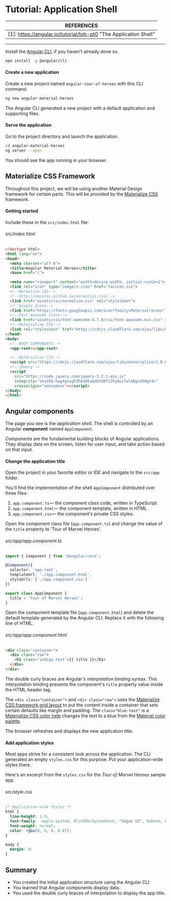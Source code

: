 # Tutorial: Application Shell

| REFERENCES                               |
| ---------------------------------------- |
| [1]: https://angular.io/tutorial/toh-pt0 "The Application Shell" |

------

Install the [Angular CLI](https://github.com/angular/angular-cli), if you haven't already done so.

```bash
npm install -g @angular/cli
```



#### Create a new application

Create a new project named `angular-tour-of-heroes` with this CLI command.

```bash
ng new angular-material-heroes
```

The Angular CLI generated a new project with a default application and supporting files.



#### Serve the application

Go to the project directory and launch the application.

```bash
cd angular-material-heroes
ng server --open
```

You should see the app running in your browser.



## Materialize CSS Framework

Throughout this project, we will be using another Material Design framework for certain parts. This will be provided by the [Materialize CSS](http://next.materializecss.com/getting-started.html) framework.

#### Getting started

Include these in the `src/index.html` file:

###### src/index.html

```html
<!doctype html>
<html lang="en">
<head>
  <meta charset="utf-8">
  <title>Angular Material Heroes</title>
  <base href="/">

  <meta name="viewport" content="width=device-width, initial-scale=1">
  <link rel="icon" type="image/x-icon" href="favicon.ico">
  <!--Normalize CSS-->
  <!--http://necolas.github.io/normalize.css/-->
  <link href="assets/css/normalize.css" rel="stylesheet">
  <!--Google Icons-->
  <link href="https://fonts.googleapis.com/icon?family=Material+Icons" rel="stylesheet">
  <!--Font Awesome Icons-->
  <link href="assets/css/font-awesome-4.7.0/css/font-awesome.min.css" rel="stylesheet">
  <!--Materialize CSS-->
  <link rel="stylesheet" href="https://cdnjs.cloudflare.com/ajax/libs/materialize/1.0.0-alpha.2/css/materialize.min.css">
</head>
<body>
  <!--ROOT COMPONENTS-->
  <app-root></app-root>

  <!--Materialize CSS-->
  <script src="https://cdnjs.cloudflare.com/ajax/libs/materialize/1.0.0-alpha.2/js/materialize.min.js"></script>
  <!--jQuery-->
  <script
    src="https://code.jquery.com/jquery-3.2.1.min.js"
    integrity="sha256-hwg4gsxgFZhOsEEamdOYGBf13FyQuiTwlAQgxVSNgt4="
    crossorigin="anonymous"></script>
</body>
</html>
```



## Angular components

The page you see is the *application shell*. The shell is controlled by an Angular **component** named `AppComponent`.

*Components* are the fundamental building blocks of Angular applications. They display data on the screen, listen for user input, and take action based on that input.

#### Change the application title

Open the project in your favorite editor or IDE and navigate to the `src/app` folder.

You'll find the implementation of the shell `AppComponent` distributed over three files:

1. `app.component.ts`— the component class code, written in TypeScript.
2. `app.component.html`— the component template, written in HTML.
3. `app.component.css`— the component's private CSS styles.

Open the component class file (`app.component.ts`) and change the value of the `title` property to 'Tour of Marvel Heroes'.

###### src/app/app.component.ts

```typescript
import { Component } from '@angular/core';

@Component({
  selector: 'app-root',
  templateUrl: './app.component.html',
  styleUrls: ['./app.component.css']
})

export class AppComponent {
  title = 'Tour of Marvel Heroes';
}
```



Open the component template file (`app.component.html`) and delete the default template generated by the Angular CLI. Replace it with the following line of HTML.

###### src/app/app.component.html

```html
<div class="container">
  <div class="row">
    <h1 class="indigo-text">{{ title }}</h1>
  </div>
</div>
```

The double curly braces are Angular's *interpolation binding* syntax. This interpolation binding presents the component's `title` property value inside the HTML header tag.

The `<div class="container">` and `<div class="row">` uses the [Materialize CSS framework grid layout](http://next.materializecss.com/grid.html) to put the content inside a container that sets certain defaults like margin and padding. The `class="blue-text"` is a [Materialize CSS color help](http://next.materializecss.com/color.html) changes the text to a blue from the [Material color palette](https://material.io/guidelines/style/color.html#color-color-palette).

The browser refreshes and displays the new application title.

#### Add application styles

Most apps strive for a consistent look across the application. The CLI generated an empty `styles.css` for this purpose. Put your application-wide styles there.

Here's an excerpt from the `styles.css` for the *Tour of Marvel Heroes* sample app.

###### src/style.css

```css
/* Application-wide Styles */
html {
  line-height: 1.5;
  font-family: -apple-system, BlinkMacSystemFont, "Segoe UI", Roboto, Oxygen-Sans, Ubuntu, Cantarell, "Helvetica Neue", sans-serif;
  font-weight: normal;
  color: rgba(0, 0, 0, 0.87);
}

body {
  margin: 0;
}

```

## Summary

- You created the initial application structure using the Angular CLI.
- You learned that Angular components display data.
- You used the double curly braces of interpolation to display the app title.